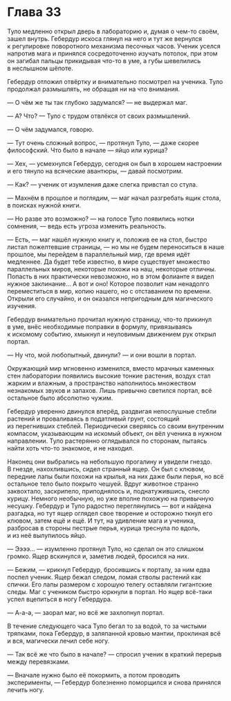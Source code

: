# Глава 33

Туло медленно открыл дверь в лабораторию и, думая о чем-то своём, зашел внутрь. Гебердур искоса глянул на него и тут же вернулся к регулировке поворотного механизма песочных часов. Ученик уселся напротив мага и принялся сосредоточенно изучать потолок, при этом он загибал пальцы прикидывая что-то в уме, а губы шевелились в неслышном шёпоте.

Гебердур отложил отвёртку и внимательно посмотрел на ученика. Туло продолжал размышлять, не обращая ни на что внимания.

— О чём же ты так глубоко задумался? — не выдержал маг.

— А? Что? — Туло с трудом отвлёкся от своих размышлений.

— О чём задумался, говорю.

— Тут очень сложный вопрос, — протянул Туло, — даже скорее философский. Что было в начале — яйцо или курица?

— Хех, — усмехнулся Гебердур, сегодня он был в хорошем настроении и его тянуло на всяческие авантюры, — давай посмотрим.

— Как? — ученик от изумления даже слегка привстал со стула.

— Махнём в прошлое и поглядим, — маг начал разгребать ящик стола, в поисках нужной книги.

— Но разве это возможно? — на голосе Туло появились нотки сомнения, — ведь есть угроза изменить реальность.

— Есть, — маг нашёл нужную книгу и, положив ее на стол, быстро листал пожелтевшие страницы, — но мы не будем переноситься в наше прошлое, мы перейдем в параллельный мир, где время идёт медленнее. Да будет тебе известно, в мире существует множество параллельных миров, некоторые похожи на наш, некоторые отличны. Попасть в них практически невозможно, но в этом фолианте я видел нужное заклинание... А вот и оно! Которое позволит нам ненадолго переместиться в мир, копию нашего, но с отставанием по времени. Открыли его случайно, и он оказался непригодным для магического изучения.

Гебердур внимательно прочитал нужную страницу, что-то прикинул в уме, внёс необходимые поправки в формулу, привязываясь к искомому событию, хмыкнул и неуловимым движением рук открыл портал.

— Ну что, мой любопытный, двинули? — и они вошли в портал.

Окружающий мир мгновенно изменился, вместо мрачных каменных стен лаборатории появились высокие тонкие растения, воздух стал жарким и влажным, а пространство наполнилось множеством незнакомых звуков и запахов. Лишь привычно светился портал, всё остальное было абсолютно чужим.

Гебердур уверенно двинулся вперёд, раздвигая непослушные стебли растений и проваливаясь в податливый грунт, состоящий из перегнивших стеблей. Периодически сверяясь со своим внутренним компасом, указывающим на искомый объект, он вёл ученика в нужном направлении. Туло растерянно оглядывался по сторонам, пытаясь найти хоть что-то знакомое, и не находил.

Наконец они выбрались на небольшую прогалину и увидели гнездо. В гнезде, нахохлившись, сидел странный ящер. Он был с клювом, передние лапы были похожи на крылья, на них даже были перья, но всё остальное тело было покрыто чешуей. Вдруг животное странно заквохтало, заскрипело, приподнялось и, поднатужившись, снесло курицу. Немного необычную, но уже вполне похожую на привычную несушку. Гебердур и Туло радостно переглянулись — вот и найдена разгадка, но тут ящер оглядел свое творение и осторожно ткнул его клювом, затем ещё и ещё. И тут, на удивление мага и ученика, разбросав в стороны пестрые перья, курица треснула по вдоль, и из неё вылупилось яйцо.

— Ээээ... — изумленно протянул Туло, но сделал он это слишком громко. Ящер вскинулся и, заметив людей, бросился на них.

— Бежим, — крикнул Гебердур, бросившись к порталу, за ним едва поспел ученик. Ящер бежал следом, ломая стволы растений как спички. Его лапы размером с хорошую телегу оставляли гигантские следы. Маг с учеником быстро юркнули в портал. Но ящер всё-таки успел вцепиться в ногу Гебердура.

— А-а-а, — заорал маг, но всё же захлопнул портал.

В течение следующего часа Туло бегал то за водой, то за чистыми тряпками, пока Гебердур, в заляпанной кровью мантии, проклиная всё и вся, магически лечил себе ногу.

— Так всё же что было в начале? — спросил ученик в краткий перерыв между перевязками.

— Вначале нужно было её покормить, а потом проводить эксперименты, — Гебердур болезненно поморщился и снова принялся лечить ногу.


